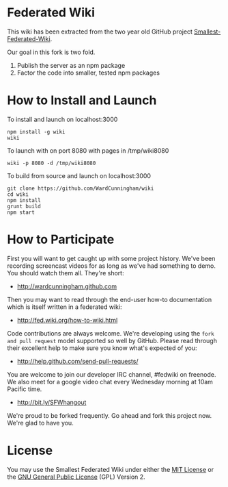 Federated Wiki
==============

This wiki has been extracted from the two year old
GitHub project [Smallest-Federated-Wiki](https://github.com/WardCunningham/Smallest-Federated-Wiki).

Our goal in this fork is two fold.

1. Publish the server as an npm package
2. Factor the code into smaller, tested npm packages

How to Install and Launch
=========================

To install and launch on localhost:3000

	npm install -g wiki
	wiki

To launch with on port 8080 with pages in /tmp/wiki8080

	wiki -p 8080 -d /tmp/wiki8080

To build from source and launch on localhost:3000

	git clone https://github.com/WardCunningham/wiki
	cd wiki
	npm install
	grunt build
	npm start


How to Participate
==================

First you will want to get caught up with some project history. We've been recording screencast videos for as long as we've had something to demo. You should watch them all. They're short:

* http://wardcunningham.github.com

Then you may want to read through the end-user how-to documentation which is itself written in a federated wiki:

* http://fed.wiki.org/how-to-wiki.html

Code contributions are always welcome. We're developing using the `fork and pull request` model supported so well by GitHub. Please read through their excellent help to make sure you know what's expected of you:

* http://help.github.com/send-pull-requests/

You are welcome to join our developer IRC channel, #fedwiki on freenode. We also meet for a google video chat every Wednesday morning at 10am Pacific time.

* http://bit.ly/SFWhangout

We're proud to be forked frequently. Go ahead and fork this project now. We're glad to have you.

License
=======

You may use the Smallest Federated Wiki under either the
[MIT License](https://github.com/WardCunningham/Smallest-Federated-Wiki/blob/master/mit-license.txt) or the
[GNU General Public License](https://github.com/WardCunningham/Smallest-Federated-Wiki/blob/master/gpl-license.txt) (GPL) Version 2.

